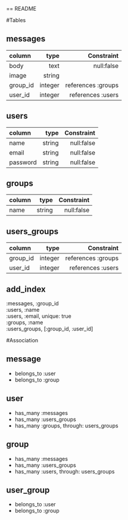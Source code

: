 == README

#Tables
## messages
| column | type | Constraint |
|:---------------| -----------:| -----------:|
| body           |        text | null:false |
| image          |      string |           |
| group_id       |     integer | references :groups |
| user_id        |     integer | references :users |

## users
| column | type | Constraint |
|:-----------|------------:|------------:|
| name       |      string |              null:false |
| email      |      string |              null:false |
| password   |      string |              null:false |


## groups
| column | type | Constraint |
|:-----------|------------:|------------:|
| name       |      string |  null:false |

## users_groups <!-- 誰がどのグループに属するか -->
| column | type | Constraint |
|:-----------|------------:|------------:|
| group_id       |     integer | references :groups |
| user_id        |     integer | references :users |

## add_index
:messages, :group_id <br>
:users, :name <br>
:users, :email, unique: true <br>
:groups, :name <br>
:users_groups, [:group_id, :user_id] <br>

<!-- 1対多の関係を表すもの -->
#Association
## message
- belongs_to :user
- belongs_to :group

## user
- has_many :messages
- has_many :users_groups
- has_many :groups, through: users_groups

## group
- has_many :messages
- has_many :users_groups
- has_many :users, through: users_groups

## user_group
- belongs_to :user
- belongs_to :group
